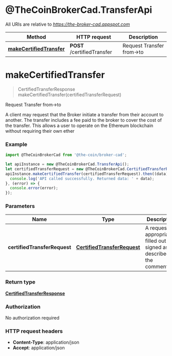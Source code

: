# @TheCoinBrokerCad.TransferApi

All URIs are relative to *https://the-broker-cad.appspot.com*

Method | HTTP request | Description
------------- | ------------- | -------------
[**makeCertifiedTransfer**](TransferApi.md#makeCertifiedTransfer) | **POST** /certifiedTransfer | Request Transfer from-&gt;to


<a name="makeCertifiedTransfer"></a>
# **makeCertifiedTransfer**
> CertifiedTransferResponse makeCertifiedTransfer(certifiedTransferRequest)

Request Transfer from-&gt;to

A client may request that the Broker initiate a transfer from their account to another.  The transfer includes a fee paid to the broker to cover the cost of the transfer.  This allows a user to operate on the Ethereum blockchain without requiring their own ether

### Example
```javascript
import @TheCoinBrokerCad from '@the-coin/broker-cad';

let apiInstance = new @TheCoinBrokerCad.TransferApi();
let certifiedTransferRequest = new @TheCoinBrokerCad.CertifiedTransferRequest(); // CertifiedTransferRequest | A request appropriately filled out and signed as described in the comments
apiInstance.makeCertifiedTransfer(certifiedTransferRequest).then((data) => {
  console.log('API called successfully. Returned data: ' + data);
}, (error) => {
  console.error(error);
});

```

### Parameters

Name | Type | Description  | Notes
------------- | ------------- | ------------- | -------------
 **certifiedTransferRequest** | [**CertifiedTransferRequest**](CertifiedTransferRequest.md)| A request appropriately filled out and signed as described in the comments | 

### Return type

[**CertifiedTransferResponse**](CertifiedTransferResponse.md)

### Authorization

No authorization required

### HTTP request headers

 - **Content-Type**: application/json
 - **Accept**: application/json

